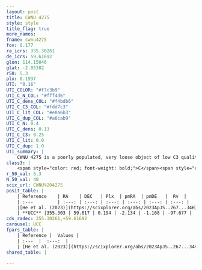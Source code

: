 ```yaml
---
layout: post
title: CWNU 4275
style: style
title_flag: true
more_names: 
fname: cwnu4275
fov: 0.177
ra_icrs: 355.30261
de_icrs: 59.61692
glon: 114.15046
glat: -2.05382
r50: 5.3
plx: 0.1937
UTI: "0.16"
UTI_COLOR: "#f7c3b9"
UTI_C_N_COL: "#fff4d6"
UTI_C_dens_COL: "#f4bdb6"
UTI_C_C3_COL: "#fdd7c3"
UTI_C_lit_COL: "#e0a6b3"
UTI_C_dup_COL: "#a6cab9"
UTI_C_N: 0.4
UTI_C_dens: 0.13
UTI_C_C3: 0.25
UTI_C_lit: 0.0
UTI_C_dup: 1.0
UTI_summary: |
    CWNU 4275 is a poorly populated, very loose object of low C3 quality. It was recently reported in the literature.
class3: |
    <span style="color: red; font-weight: bold;">C</span><span style="color: red; font-weight: bold;">C</span>
r_50_val: 5.3
N_50_val: 40
scix_url: CWNU%204275
posit_table: |
    | Reference    | RA    | DEC   | Plx  | pmRA  | pmDE   |  Rv  |
    | :---         | :---: | :---: | :---: | :---: | :---: | :---: |
    |[He et al. (2023)](https://scixplorer.org/abs/2023ApJS..267...34H) | 355.295 | 59.614 | 0.188 | -2.181 | -1.158 | -- |
    | **UCC** |355.303 | 59.617 | 0.194 | -2.134 | -1.168 | -97.677 | 
cds_radec: 355.30261,+59.61692
carousel: UCC
fpars_table: |
    | Reference |  Values |
    | :---  |  :---:  |
    | [He et al. (2023)](https://scixplorer.org/abs/2023ApJS..267...34H) | `A0=3.15, m-M=13.0, logA=8.6` |
shared_table: |
    
---
```

